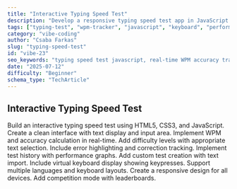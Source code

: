 ```yaml
---
title: "Interactive Typing Speed Test"
description: "Develop a responsive typing speed test app in JavaScript. Features include real-time WPM and accuracy tracking, error highlighting, performance history, custom tests, multilingual support, and leaderboards."
tags: ["typing-test", "wpm-tracker", "javascript", "keyboard", "performance-tracking", "leaderboard", "responsive-ui", "language-support"]
category: "vibe-coding"
author: "Csaba Farkas"
slug: "typing-speed-test"
id: "vibe-23"
seo_keywords: "typing speed test javascript, real-time WPM accuracy tracker, multilingual typing test, custom text import typing, virtual keyboard highlight, typing leaderboard app"
date: "2025-07-12"
difficulty: "Beginner"
schema_type: "TechArticle"
---
```


## Interactive Typing Speed Test

Build an interactive typing speed test using HTML5, CSS3, and JavaScript. Create a clean interface with text display and input area. Implement WPM and accuracy calculation in real-time. Add difficulty levels with appropriate text selection. Include error highlighting and correction tracking. Implement test history with performance graphs. Add custom test creation with text import. Include virtual keyboard display showing keypresses. Support multiple languages and keyboard layouts. Create a responsive design for all devices. Add competition mode with leaderboards.
